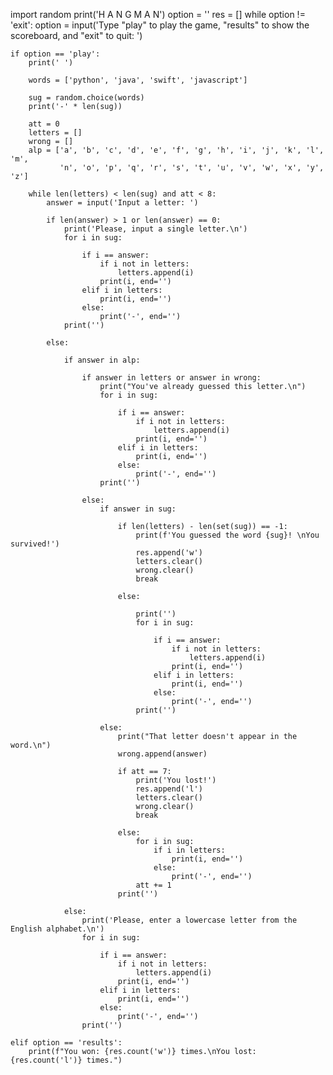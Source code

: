 import random
print('H A N G M A N')
option = ''
res = []
while option != 'exit':
    option = input('Type "play" to play the game, "results" to show the scoreboard, and "exit" to quit: ')

    if option == 'play':
        print(' ')

        words = ['python', 'java', 'swift', 'javascript']

        sug = random.choice(words)
        print('-' * len(sug))

        att = 0
        letters = []
        wrong = []
        alp = ['a', 'b', 'c', 'd', 'e', 'f', 'g', 'h', 'i', 'j', 'k', 'l', 'm',
               'n', 'o', 'p', 'q', 'r', 's', 't', 'u', 'v', 'w', 'x', 'y', 'z']

        while len(letters) < len(sug) and att < 8:
            answer = input('Input a letter: ')

            if len(answer) > 1 or len(answer) == 0:
                print('Please, input a single letter.\n')
                for i in sug:

                    if i == answer:
                        if i not in letters:
                            letters.append(i)
                        print(i, end='')
                    elif i in letters:
                        print(i, end='')
                    else:
                        print('-', end='')
                print('')

            else:

                if answer in alp:

                    if answer in letters or answer in wrong:
                        print("You've already guessed this letter.\n")
                        for i in sug:

                            if i == answer:
                                if i not in letters:
                                    letters.append(i)
                                print(i, end='')
                            elif i in letters:
                                print(i, end='')
                            else:
                                print('-', end='')
                        print('')

                    else:
                        if answer in sug:

                            if len(letters) - len(set(sug)) == -1:
                                print(f'You guessed the word {sug}! \nYou survived!')
                                res.append('w')
                                letters.clear()
                                wrong.clear()
                                break

                            else:

                                print('')
                                for i in sug:

                                    if i == answer:
                                        if i not in letters:
                                            letters.append(i)
                                        print(i, end='')
                                    elif i in letters:
                                        print(i, end='')
                                    else:
                                        print('-', end='')
                                print('')

                        else:
                            print("That letter doesn't appear in the word.\n")
                            wrong.append(answer)

                            if att == 7:
                                print('You lost!')
                                res.append('l')
                                letters.clear()
                                wrong.clear()
                                break

                            else:
                                for i in sug:
                                    if i in letters:
                                        print(i, end='')
                                    else:
                                        print('-', end='')
                                att += 1
                            print('')

                else:
                    print('Please, enter a lowercase letter from the English alphabet.\n')
                    for i in sug:

                        if i == answer:
                            if i not in letters:
                                letters.append(i)
                            print(i, end='')
                        elif i in letters:
                            print(i, end='')
                        else:
                            print('-', end='')
                    print('')

    elif option == 'results':
        print(f"You won: {res.count('w')} times.\nYou lost: {res.count('l')} times.")
